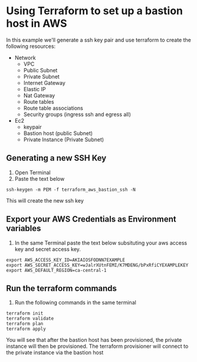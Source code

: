 # Using Terraform to set up a bastion host in AWS

In this example we'll generate a ssh key pair and use terraform to create the following resources:

- Network
  - VPC
  - Public Subnet
  - Private Subnet
  - Internet Gateway
  - Elastic IP
  - Nat Gateway
  - Route tables
  - Route table associations
  - Security groups (ingress ssh and egress all)
- Ec2
  - keypair
  - Bastion host (public Subnet)
  - Private Instance (Private Subnet)

## Generating a new SSH Key

1. Open Terminal
2. Paste the text below

  ```shell
  ssh-keygen -m PEM -f terraform_aws_bastion_ssh -N
  ```

This will create the new ssh key

## Export your AWS Credentials as Environment variables

1. In the same Terminal paste the text below subsituting your aws access key and secret access key.

  ```shell
  export AWS_ACCESS_KEY_ID=AKIAIOSFODNN7EXAMPLE
  export AWS_SECRET_ACCESS_KEY=wJalrXUtnFEMI/K7MDENG/bPxRfiCYEXAMPLEKEY
  export AWS_DEFAULT_REGION=ca-central-1
  ```  

## Run the terraform commands

1. Run the following commands in the same terminal

  ```shell
  terraform init
  terraform validate
  terraform plan
  terraform apply
  ```

You will see that after the bastion host has been provisioned, the private instance will then be provisioned. The terraform provisioner will connect to the private instance via the bastion host

